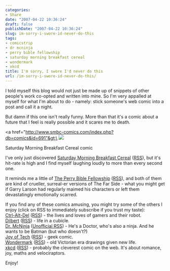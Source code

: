 ```yaml
---
categories:
- Share
date: "2007-04-22 10:36:24"
draft: false
publishDate: "2007-04-22 10:36:24"
slug: im-sorry-i-swore-id-never-do-this
tags:
- comicstrip
- dr mcninja
- perry bible fellowship
- saturday morning breakfast cereal
- wondermark
- xkcd
title: I'm sorry, I swore I'd never do this
url: /im-sorry-i-swore-id-never-do-this/
---
```

I told myself this blog would not just be made up of snippets of other
people's work co-opted and written into mine. So I'm very appalled at
myself for what I'm about to do - namely: stick someone's web comic into
a post and call it a night.

But damn if this one isn't really funny. More than that it's a comic
about a future that I feel is really possible and it scares me to death.

&lt;a href="http://www.smbc-comics.com/index.php?db=comics&id=691"&gt;\
![](https://turbo.geekorium.com.au/wp-content/uploads/200701051.gif)

Saturday Morning Breakfast Cereal comic

I've only just discovered [Saturday Morning Breakfast
Cereal](http://www.smbc-comics.com/)
([RSS](http://www.smbc-comics.com/rss.php)), but it's hit-rate is high
and I find myself laughing loudly to more than every second one.

It reminds me a little of [The Perry Bible
Fellowship](http://www.pbfcomics.com/)
([RSS](http://www.pbfcomics.com/feed/feed.xml)), and both of them are
kind of crueller, surreal-er versions of The Far Side - what you might
get if Garry Larson had regularly maimed his characters or left them
devastatingly emotionally scarred.

If you find any of these comics amusing, you might try some of the
others I enjoy (click on RSS to immediately subscribe if you trust my
taste):\
[Ctrl-Alt-Del](http://www.cad-comic.com/)
([RSS](http://www.cad-comic.com/rss/rss.xml)) - the lives and loves of
gamers and their robot.\
[Dilbert](http://www.dilbert.com/)
([RSS](http://feeds.dilbert.com/DilbertDailyStrip)) - life in a
cubicle.\
[Dr. McNinja](http://drmcninja.com/) ([Unofficial
RSS](http://www.rauros.net/drmcnrss2.php)) - He's a Doctor, who's also a
ninja. And he wants to be Batman (but who doesn't?)\
[Joy of Tech](http://www.geekculture.com/joyoftech/index.html)
([RSS](http://www.joyoftech.com/joyoftech/jotblog/index.xml%20)) - geek
comic.\
[Wondermark](http://wondermark.com/)
([RSS](http://feeds.feedburner.com/wondermark)) - old Victorian era
drawings given new life.\
[xkcd](http://www.xkcd.com/)
([RSS](http://syndicated.livejournal.com/xkcd_rss/data/rss)) - probably
the cleverest comic on the web. It's about romance, joy, maths and
velociraptors.

Enjoy!